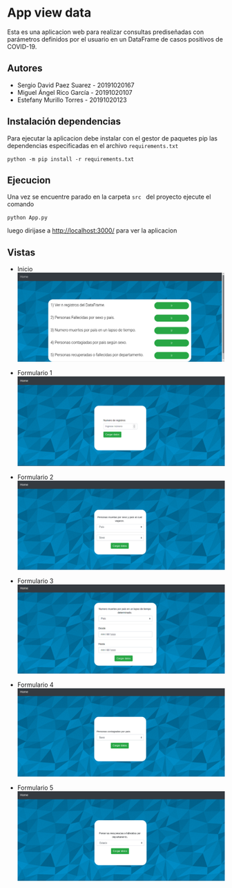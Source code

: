 # App view data

Esta es una aplicacion web para realizar consultas prediseñadas con parámetros definidos por el usuario en un DataFrame de casos positivos de COVID-19.

## Autores

- Sergio David Paez Suarez - 20191020167
- Miguel Ángel Rico García  - 20191020107
- Estefany Murillo Torres - 20191020123

## Instalación dependencias

Para ejecutar la aplicacion debe instalar con el gestor de paquetes pip las dependencias especificadas en el archivo `requirements.txt`

```
python -m pip install -r requirements.txt
```
## Ejecucion 
Una vez se encuentre parado en la carpeta `src ` del proyecto ejecute el comando 

```
python App.py
```

luego dirijase a [http://localhost:3000/](http://localhost:3000/) para ver la aplicacion

## Vistas

- Inicio
![alt text](./doc/Inicio.png)

- Formulario 1
![alt text](./doc/formulario_uno.png)

- Formulario 2
![alt text](./doc/formulario_dos.png)

- Formulario 3
![alt text](./doc/formulario_tres.png)

- Formulario 4
![alt text](./doc/formulario_cuatro.png)

- Formulario 5
![alt text](./doc/formulario_cinco.png)